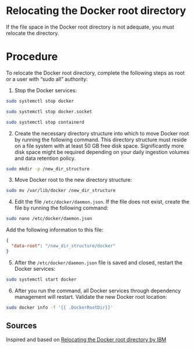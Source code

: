 # Relocating the Docker root directory

If the file space in the Docker root directory is not adequate, you must relocate the directory.

# Procedure

To relocate the Docker root directory, complete the following steps as root or a user with “sudo all” authority:

1. Stop the Docker services:

```bash
sudo systemctl stop docker
```

```bash
sudo systemctl stop docker.socket
```

```bash
sudo systemctl stop containerd
```

2. Create the necessary directory structure into which to move Docker root by running the following command. This directory structure must reside on a file system with at least 50 GB free disk space. Significantly more disk space might be required depending on your daily ingestion volumes and data retention policy.

```bash
sudo mkdir -p /new_dir_structure
```

3. Move Docker root to the new directory structure:

```bash
sudo mv /var/lib/docker /new_dir_structure
```

4. Edit the file `/etc/docker/daemon.json`. If the file does not exist, create the file by running the following command:

```bash
sudo nano /etc/docker/daemon.json
```

Add the following information to this file:

```json
{
  "data-root": "/new_dir_structure/docker"
}
```

5. After the `/etc/docker/daemon.json` file is saved and closed, restart the Docker services:

```bash
sudo systemctl start docker
```

6. After you run the command, all Docker services through dependency management will restart.
Validate the new Docker root location:

```bash
sudo docker info -f '{{ .DockerRootDir}}'
```

## Sources

Inspired and based on [Relocating the Docker root directory by IBM](https://www.ibm.com/docs/en/z-logdata-analytics/5.1.0?topic=compose-relocating-docker-root-directory)
